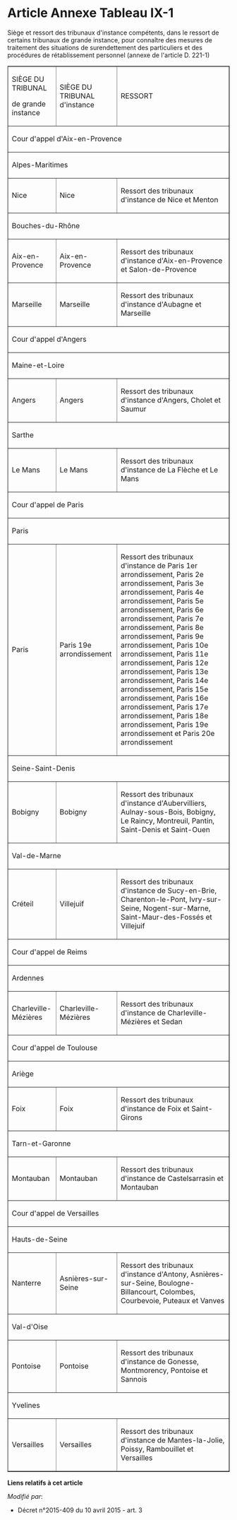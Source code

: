 # Article Annexe Tableau IX-1

Siège et ressort des tribunaux d'instance compétents, dans le ressort de certains tribunaux de grande instance, pour
connaître des mesures de traitement des situations de surendettement des particuliers et des procédures de rétablissement
personnel (annexe de l'article D. 221-1)

<table cellpadding="0" border="1" cellspacing="0" align="center">
  <tbody>
    <tr>
      <td>

SIÈGE DU TRIBUNAL

de grande instance

</td>
      <td>

SIÈGE DU TRIBUNAL d'instance

</td>
      <td>

RESSORT

</td>
    </tr>
    <tr>
      <td colspan="3">

Cour d'appel d'Aix-en-Provence

</td>
    </tr>
    <tr>
      <td colspan="3">

Alpes-Maritimes

</td>
    </tr>
    <tr>
      <td>

Nice

</td>
      <td>

Nice

</td>
      <td>

Ressort des tribunaux d'instance de Nice et Menton

</td>
    </tr>
    <tr>
      <td colspan="3">

Bouches-du-Rhône

</td>
    </tr>
    <tr>
      <td>

Aix-en-Provence

</td>
      <td>

Aix-en-Provence

</td>
      <td>

Ressort des tribunaux d'instance d'Aix-en-Provence et Salon-de-Provence

</td>
    </tr>
    <tr>
      <td>

Marseille

</td>
      <td>

Marseille

</td>
      <td>

Ressort des tribunaux d'instance d'Aubagne et Marseille

</td>
    </tr>
    <tr>
      <td colspan="3">

Cour d'appel d'Angers

</td>
    </tr>
    <tr>
      <td colspan="3">

Maine-et-Loire

</td>
    </tr>
    <tr>
      <td>

Angers

</td>
      <td>

Angers

</td>
      <td>

Ressort des tribunaux d'instance d'Angers, Cholet et Saumur

</td>
    </tr>
    <tr>
      <td colspan="3">

Sarthe

</td>
    </tr>
    <tr>
      <td>

Le Mans

</td>
      <td>

Le Mans

</td>
      <td>

Ressort des tribunaux d'instance de La Flèche et Le Mans

</td>
    </tr>
    <tr>
      <td colspan="3">

Cour d'appel de Paris

</td>
    </tr>
    <tr>
      <td colspan="3">

Paris

</td>
    </tr>
    <tr>
      <td>

Paris

</td>
      <td>

Paris 19e arrondissement

</td>
      <td>

Ressort des tribunaux d'instance de Paris 1er arrondissement, Paris 2e arrondissement, Paris 3e arrondissement, Paris 4e
arrondissement, Paris 5e arrondissement, Paris 6e arrondissement, Paris 7e arrondissement, Paris 8e arrondissement, Paris 9e
arrondissement, Paris 10e arrondissement, Paris 11e arrondissement, Paris 12e arrondissement, Paris 13e arrondissement, Paris
14e arrondissement, Paris 15e arrondissement, Paris 16e arrondissement, Paris 17e arrondissement, Paris 18e arrondissement,
Paris 19e arrondissement et Paris 20e arrondissement

</td>
    </tr>
    <tr>
      <td colspan="3">

Seine-Saint-Denis

</td>
    </tr>
    <tr>
      <td>

Bobigny

</td>
      <td>

Bobigny

</td>
      <td>

Ressort des tribunaux d'instance d'Aubervilliers, Aulnay-sous-Bois, Bobigny, Le Raincy, Montreuil, Pantin, Saint-Denis et
Saint-Ouen

</td>
    </tr>
    <tr>
      <td colspan="3">

Val-de-Marne

</td>
    </tr>
    <tr>
      <td>

Créteil

</td>
      <td>

Villejuif

</td>
      <td>

Ressort des tribunaux d'instance de Sucy-en-Brie, Charenton-le-Pont, Ivry-sur-Seine, Nogent-sur-Marne, Saint-Maur-des-Fossés
et Villejuif

</td>
    </tr>
    <tr>
      <td colspan="3">

Cour d'appel de Reims

</td>
    </tr>
    <tr>
      <td colspan="3">

Ardennes

</td>
    </tr>
    <tr>
      <td>

Charleville-Mézières

</td>
      <td>

Charleville-Mézières

</td>
      <td>

Ressort des tribunaux d'instance de Charleville-Mézières et Sedan

</td>
    </tr>
    <tr>
      <td colspan="3">

Cour d'appel de Toulouse

</td>
    </tr>
    <tr>
      <td colspan="3">

Ariège

</td>
    </tr>
    <tr>
      <td>

Foix

</td>
      <td>

Foix

</td>
      <td>

Ressort des tribunaux d'instance de Foix et Saint-Girons

</td>
    </tr>
    <tr>
      <td colspan="3">

Tarn-et-Garonne

</td>
    </tr>
    <tr>
      <td>

Montauban

</td>
      <td>

Montauban

</td>
      <td>

Ressort des tribunaux d'instance de Castelsarrasin et Montauban

</td>
    </tr>
    <tr>
      <td colspan="3">

Cour d'appel de Versailles

</td>
    </tr>
    <tr>
      <td colspan="3">

Hauts-de-Seine

</td>
    </tr>
    <tr>
      <td>

Nanterre

</td>
      <td>

Asnières-sur-Seine

</td>
      <td>

Ressort des tribunaux d'instance d'Antony, Asnières-sur-Seine, Boulogne-Billancourt, Colombes, Courbevoie, Puteaux et Vanves

</td>
    </tr>
    <tr>
      <td colspan="3">

Val-d'Oise

</td>
    </tr>
    <tr>
      <td>

Pontoise

</td>
      <td>

Pontoise

</td>
      <td>

Ressort des tribunaux d'instance de Gonesse, Montmorency, Pontoise et Sannois

</td>
    </tr>
    <tr>
      <td colspan="3">

Yvelines

</td>
    </tr>
    <tr>
      <td>

Versailles

</td>
      <td>

Versailles

</td>
      <td>

Ressort des tribunaux d'instance de Mantes-la-Jolie, Poissy, Rambouillet et Versailles

</td>
    </tr>
  </tbody>
</table>

**Liens relatifs à cet article**

_Modifié par_:

  - Décret n°2015-409 du 10 avril 2015 - art. 3
